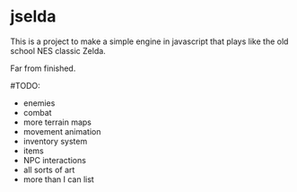 jselda
======

This is a project to make a simple engine in javascript that plays like the old school NES classic Zelda.

Far from finished.

#TODO:

* enemies
* combat
* more terrain maps
* movement animation
* inventory system
* items
* NPC interactions
* all sorts of art
* more than I can list